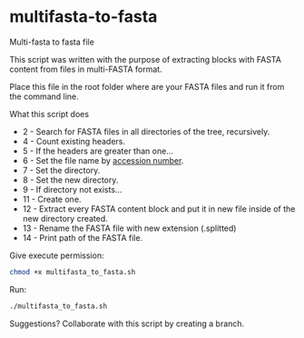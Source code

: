 # multifasta-to-fasta
Multi-fasta to fasta file

This script was written with the purpose of extracting blocks with FASTA content from files in multi-FASTA format.

Place this file in the root folder where are your FASTA files and run it from the command line.

What this script does

- 2 - Search for FASTA files in all directories of the tree, recursively.
- 4 - Count existing headers.
- 5 - If the headers are greater than one...
- 6 - Set the file name by <a  href="https://www.ncbi.nlm.nih.gov/books/NBK21091/table/ch18.T.refseq_accession_numbers_and_mole/?report=objectonly" target="_blank">accession number</a>.
- 7 - Set the directory.
- 8 - Set the new directory.
- 9 - If directory not exists...
- 11 - Create one.
- 12 - Extract every FASTA content block and put it in new file inside of the new directory created.
- 13 - Rename the FASTA file with new extension (.splitted)
- 14 - Print path of the FASTA file.

Give execute permission:
```sh
chmod +x multifasta_to_fasta.sh
```

Run:
```sh
./multifasta_to_fasta.sh
```

Suggestions? Collaborate with this script by creating a branch.
